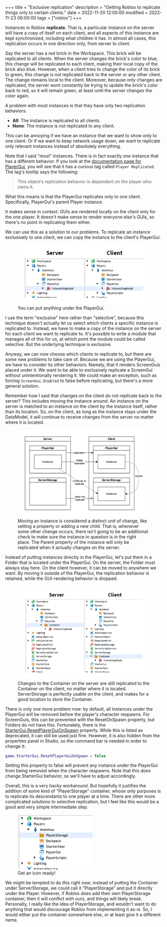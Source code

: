 +++
title = "Exclusive replication"
description = "Getting Roblox to replicate things only to certain clients."
date = 2022-11-20 12:00:00
modified = 2022-11-23 06:00:00
tags = ["roblox"]
+++

Instances in Roblox **replicate**. That is, a particular instance on the server
will have a copy of itself on each client, and all aspects of this instance are
kept synchronized, including what children it has. In almost all cases, this
replication occurs in one direction only, from server to client.

Say the server has a red brick in the Workspace. This brick will be replicated
to all clients. When the server changes the brick's color to blue, this change
will be replicated to each client, making their local copy of the brick also
blue. However, when a client tries to change the color of its brick to green,
this change is *not* replicated back to the server or any other client. The
change remains local to the client. Moreover, because only changes are
replicated, the server wont constantly be trying to update the brick's color
back to red, so it will remain green, at least until the server changes the
color again.

A problem with most instances is that they have only two replication behaviors:

- **All**: The instance is replicated to all clients.
- **None**: The instance is not replicated to any client.

This can be annoying if we have an instance that we want to show only to one
client. Or if we want to keep network usage down, we want to replicate only
relevant instances instead of absolutely everything.

Note that I said "most" instances. There is in fact exactly *one* instance that
has a different behavior. If you look at the [documentation page for
PlayerGui][PlayerGui], you will see that it has a curious tag called `Player
Replicated`. The tag's tooltip says the following:

> This object’s replication behavior is dependent on the player who owns it.

What this means is that the PlayerGui replicates only to one client.
Specifically, PlayerGui's parent Player instance.

It makes sense in context. GUIs are rendered locally on the client only for the
one player. It doesn't make sense to render everyone else's GUIs, so there's no
point in replicating them either.

We can use this as a solution to our problems. To replicate an instance
exclusively to one client, we can copy the instance to the client's PlayerGui.

<figure>
<img src="fig1.png">
<figcaption>
You can put anything under the PlayerGui.
</figcaption>
</figure>

I use the term "exclusive" here rather than "selective", because this technique
doesn't actually let us select which clients a specific instance is replicated
to. Instead, we have to make a copy of the instance on the server for each
client we want to replicate to. It's possible to write a module that manages all
of this for us, at which point the module could be called selective. But the
underlying technique is exclusive.

Anyway, we can now choose which clients to replicate to, but there are some new
problems to take care of. Because we are using the PlayerGui, we have to
consider its other behaviors. Namely, that it renders ScreenGuis placed under
it. We want to be able to exclusively replicate a ScreenGui without
unintentionally rendering it. We could make an exception, such as forcing
`ScreenGui.Enabled` to false before replicating, but there's a more general
solution.

Remember how I said that changes on the client do not replicate back to the
server? This includes moving the instance around. An instance on the server is
matched to an instance on the client by the instance itself, rather than its
location. So, on the client, as long as the instance stays under the DataModel,
it will continue to receive changes from the server no matter where it is
located.

<figure>
<img src="fig2.png">
<figcaption>
Moving an instance is considered a distinct unit of change, like setting a
property or adding a new child. That is, whenever some other change occurs,
there isn't going to be an additional check to make sure the instance in
question is in the right place. The Parent property of the instance will only be
replicated when it actually changes on the server.
</figcaption>
</figure>

Instead of putting instances directly in the PlayerGui, let's put them in a
Folder that is located under the PlayerGui. On the server, the Folder must
always stay here. On the client however, it can be moved to anywhere we want. By
moving it outside of the PlayerGui, the replication behavior is retained, while
the GUI-rendering behavior is dropped.

<figure>
<img src="fig3.png">
<figcaption>
Changes to the Container on the server are still replicated to the Container on
the client, no matter where it is located. ServerStorage is perfectly usable on
the client, and makes for a good location to store the Container.
</figcaption>
</figure>

There is only one more problem now: by default, all instances under the
PlayerGui will be removed before the player's character respawns. For
ScreenGuis, this can be prevented with the ResetOnSpawn property, but Folders do
not have this. Fortunately, there is the
[StarterGui.ResetPlayerGuiOnSpawn][ResetPlayerGuiOnSpawn] property. While this
is listed as deprecated, it can still be used just fine. However, it is also
hidden from the properties panel in Studio, so the command bar is needed in
order to change it:

```lua
game.StarterGui.ResetPlayerGuiOnSpawn = false
```

Setting this property to false will prevent any instance under the PlayerGui
from being removed when the character respawns. Note that this does change
StarterGui behavior, so we'll have to adjust accordingly.

Overall, this is a very hacky workaround. But hopefully it justifies the
addition of some kind of "PlayerStorage" container, whose only purposes is to
replicate its descendants to one player at a time. There are other more
complicated solutions to selective replication, but I feel like this would be a
good and very simple intermediate step.

<figure>
<img src="fig4.png">
<figcaption>
Get an icon ready!
</figcaption>
</figure>

We might be tempted to do this right now; instead of putting the Container under
ServerStorage, we could call it "PlayerStorage" and put it directly under the
Player. However, if Roblox does add their own PlayerStorage container, then it
will conflict with ours, and things will likely break. Personally, I really like
the idea of PlayerStorage, and wouldn't want to do anything that would
discourage Roblox from implementing it as-is. So, I would either put the
container somewhere else, or at least give it a different name.

[PlayerGui]: https://create.roblox.com/docs/reference/engine/classes/PlayerGui
[ResetPlayerGuionSpawn]: https://create.roblox.com/docs/reference/engine/classes/StarterGui#ResetPlayerGuiOnSpawn
